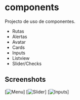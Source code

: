 # components

Projecto de uso de componentes.
- Rutas
- Alertas
- Avatar
- Cards
- Inputs
- Listview
- Slider/Checks

## Screenshots
[![Menu](https://imgur.com/jdVC7qE.jpg)]
[![Slider](https://imgur.com/5Hnww5t.jpg)]
[![Inputs](https://imgur.com/TDDy1bk.jpg)]










